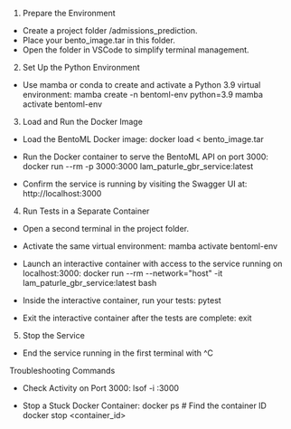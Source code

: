 1. Prepare the Environment
- Create a project folder /admissions_prediction.
- Place your bento_image.tar in this folder.
- Open the folder in VSCode to simplify terminal management.

2. Set Up the Python Environment
- Use mamba or conda to create and activate a Python 3.9 virtual environment:
    mamba create -n bentoml-env python=3.9
    mamba activate bentoml-env

3. Load and Run the Docker Image
- Load the BentoML Docker image:
    docker load < bento_image.tar

- Run the Docker container to serve the BentoML API on port 3000:
    docker run --rm -p 3000:3000 lam_paturle_gbr_service:latest

- Confirm the service is running by visiting the Swagger UI at:
    http://localhost:3000
    
4. Run Tests in a Separate Container
- Open a second terminal in the project folder.
- Activate the same virtual environment:
    mamba activate bentoml-env

- Launch an interactive container with access to the service running on localhost:3000:
    docker run --rm --network="host" -it lam_paturle_gbr_service:latest bash

- Inside the interactive container, run your tests:
    pytest

- Exit the interactive container after the tests are complete:
    exit

5. Stop the Service
- End the service running in the first terminal with
    ^C

Troubleshooting Commands
- Check Activity on Port 3000:
    lsof -i :3000

- Stop a Stuck Docker Container:
    docker ps  # Find the container ID
    docker stop <container_id>
